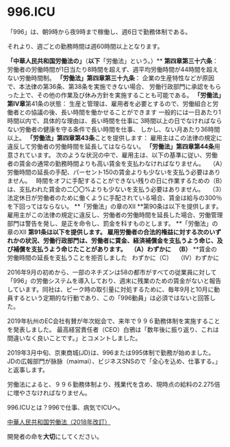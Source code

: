 996.ICU
===

「996」は、朝9時から夜9時まで稼働し、週6日で勤務体制である。

それより、週ごとの勤務時間は週60時間以上となります。

**「中華人民共和国労働法の」**（**以下**「労働法」という。）** **第四章第三十六条**：
労働者の労働時間が1日当たり8時間を超えず、週平均労働時間が44時間を超えない労働時間制。
**「労働法」第四章第三十九条**：
企業の生産特性などが原因で、本法律の第36条、第38条を実施できない場合、
労働行政部門に承認をもらった上で、その他の作業及び休み方針を実施することも可能である。
**「労働法」第IV章**第41条の状態：
生産と管理は、雇用者を必要とするので、労働組合と労働者との協議の後、長い時間を働かせることができます
一般的には一日あたり1時間以内で、具体的な理由は、長い時間を仕事に
3時間以上の日でなければならない労働者の健康を守る条件で長い時間を仕事、
しかし、ない月あたり36時間以上。
**「労働法」第四章第43条**ことを提供します：
雇用主はこの法律の規定に違反して労働者の労働時間を延長してはならない。
**「労働法」第四章第44条**用意されています。
次のような状況の中で、雇用主は、以下の基準に従い、労働者の賃金の通常の勤務時間よりも高い賃金を支払わなければなりません。
  （A）労働時間の延長の手配、パーセント150の賃金よりも少ないを支払う必要はありません。
  時間をオフに手配することができない残りの日に作業するための（B）は、支払われた賃金の二〇〇%よりも少ないを支払う必要はありません。
  （3）法定休日が労働者のために働くように手配されている場合、賃金は給与の300％を下回ってはならない。
**「労働法」の章のXII **第90条は以下を提供します。
雇用主がこの法律の規定に違反し、労働者の労働時間を延長した場合、労働管理部門は警告を発し、是正を命令し、罰金を科すものとします。
**「労働法」の章のXII **第91条は以下を提供します。
雇用労働者の合法的権益に対する次のいずれかの状況、労働行政部門は、労働者に賃金、経済補償金を支払うよう命じ、及び補償を支払うよう命じたことがあります。
  （A）わずかに
  （B）** **賃金の労働時間の延長を支払うことを拒否しました
  わずかに（C）
  （IV）わずかに

2016年9月の初めから、一部のネチズンは58の都市がすべての従業員に対して「996」の労働システムを導入しており、週末に残業のための賃金がないと報告しています。同社は、ピーク時の取引量に対処するために、毎年9月と10月に動員するという定期的な行動であり、この「996動員」は必須ではないと回答した。

2019年杭州のEC会社有賛が年次総会で、来年で９９６勤務体制を実施することを発表しました。
最高経営責任者（CEO）白鴉は「数年後に振り返り、これは間違いなく良いことです。」とコメントしました。

2019年3月中旬、京東商城(JD)は、996または995体制で勤務が始めました。
JDの広報部門が脉脉（maimai）、ビジネスSNSので「全心を込め、仕事する。」と返事します。

労働法によると、９９６勤務体制より、残業代を含め、現時点の給料の2.275倍に増やさなければなりません。

996.ICUとは？996で仕事、病気でICUへ。

[中華人民共和国労働法（2018年改訂）](http://www.npc.gov.cn/npc/xinwen/2019-01/07/content_2070261.htm )

開発者の命を**大切**にしてください。
